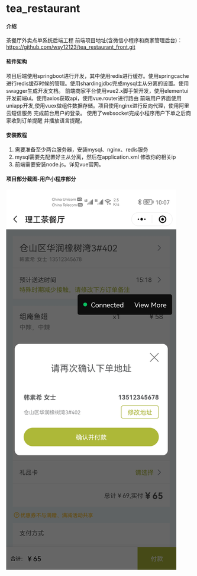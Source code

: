 # tea_restaurant

#### 介绍
茶餐厅外卖点单系统后端工程
前端项目地址(含微信小程序和商家管理后台)：https://github.com/wsy12123/tea_restaurant_front.git
#### 软件架构
项目后端使用springboot进行开发，其中使用redis进行缓存。使用springcache进行redis缓存时候的管理。使用shardingjdbc完成mysql主从分离的设置。使用swagger生成开发文档。
前端商家平台使用vue2.x脚手架开发，使用elementui开发前端ui。使用axios获取api，使用vue.router进行路由
前端用户界面使用uniapp开发,使用vuex做组件数据存储。项目使用nginx进行反向代理，使用阿里云短信服务 完成前台用户的登录。
使用了websocket完成小程序用户下单之后商家收到订单提醒 并播放语言提醒。
#### 安装教程

1. 需要准备至少两台服务器，安装mysql、nginx、redis服务
2. mysql需要先配置好主从分离，然后在application.xml 修改你的相关ip
3. 前端需要安装node.js。详见vue官网。

#### 项目部分截图-用户小程序部分

![image](https://github.com/wsy12123/img/blob/master/Screenshot_20221218_220736_com.tencent.mm.jpg)

